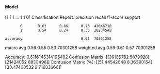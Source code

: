 #### Model
[1 1 1 ... 1 1 0]
Classification Report:
              precision    recall  f1-score   support

           0       0.63      0.86      0.73  42046710
           1       0.54      0.24      0.33  28254548

    accuracy                           0.61  70301258
   macro avg       0.58      0.55      0.53  70301258
weighted avg       0.59      0.61      0.57  70301258

Accuracy: 0.6116146314195402
Confusion Matrix:
[[36166782  5879928]
 [21424052  6830496]]
Confusion Matrix (%):
[[51.44542648  8.36390154]
 [30.47463532  9.71603666]]
